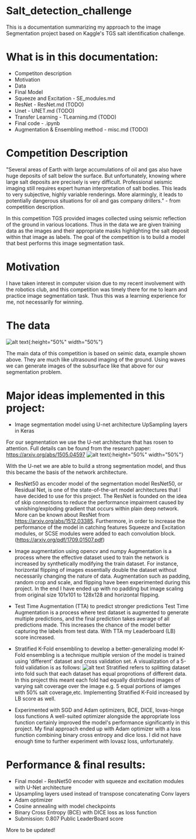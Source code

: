 # Salt_detection_challenge
This is a documentation summarizing my approach to the image Segmentation project based on Kaggle's TGS salt identification challenge. 

# What is in this documentation:
* Competiton description
* Motivation
* Data
* Final Model
* Squeeze and Excitation - SE_modules.md
* ResNet - ResNet.md (TODO)
* Unet - UNET.md (TODO)
* Transfer Learning - TLearning.md (TODO)
* Final code - .ipynb
* Augmentation & Ensembling method - misc.md (TODO)

# Competition Description
"Several areas of Earth with large accumulations of oil and gas also have huge deposits of salt below the surface.
But unfortunately, knowing where large salt deposits are precisely is very difficult. Professional seismic imaging still requires expert human interpretation of salt bodies. This leads to very subjective, highly variable renderings. More alarmingly, it leads to potentially dangerous situations for oil and gas company drillers." - from competition description.

In this competition TGS provided images collected using seismic reflection of the ground in various locations. Thus in the data we are given training data as the images and their appropriate masks highlighting the salt deposit within that image as labels. The goal of the competition is to build a model that best performs this image segmentation task.

# Motivation
I have taken interest in computer vision due to my recent involvement with the robotics club, and this competition was timely there for me to learn and practice image segmentation task. Thus this was a learning experience for me, not necessarily for winning. 

# The data
![alt text](https://math.berkeley.edu/~sethian/2006/Applications/Seismic/smooth_elf_post_img.jpg){:height="50%" width="50%"}

The main data of this competition is based on seimic data, example shown above. They are much like ultrasound imaging of the ground. Using waves we can generate images of the subsurface like that above for our segmentation problem. 

# Major ideas implemented in this project:
* Image segmentation model using U-net architecture UpSampling layers in Keras

For our segmentation we use the U-net architecture that has rosen to attention. Full details can be found from the research paper: https://arxiv.org/abs/1505.04597 
![alt text](https://cdn-images-1.medium.com/max/1600/1*q3vqSaSTgYzpbk1KIBmWsw.png){:height="50%" width="50%"}

With the U-net we are able to build a strong segmentation model, and thus this became the basis of the network architecture.

* ResNet50 as encoder model of the segmentation model
ResNet50, or Residual Net, is one of the state-of-the-art model architectures that I have decided to use for this project. The ResNet is founded on the idea of skip connections to reduce the performance impairment caused by vanishing/exploding gradient that occurs within plain deep network. More can be known about ResNet from https://arxiv.org/abs/1512.03385. Furthermore, in order to increase the performance of the model in catching features Squeeze and Excitation modules, or SCSE modules were added to each convolution block. (https://arxiv.org/pdf/1709.01507.pdf)

* Image augmentation using opencv and numpy
Augmentation is a process where the effective dataset used to train the network is increased by synthetically modifying the train dataset. For instance, horizontal flipping of images essentially double the dataset without necessarily changing the nature of data. Augmentation such as padding, random crop and scale, and flipping have been experimented during this project. In the end I have ended up with no padding but image scaling from original size 101x101 to 128x128 and horizontal flipping.

* Test Time Augmentation (TTA) to predict stronger predictions
Test Time Augmentation is a process where test dataset is augmented to generate multiple predictions, and the final prediction takes average of all predictions made. This increases the chance of the model better capturing the labels from test data. With TTA my Leaderboard (LB) score increased.

* Stratified K-Fold ensembling to develop a better-generalizing model
K-Fold ensembling is a technique multiple version of the model is trained using 'different' dataset and cross validation set. A visualization of a 5-fold validation is as follows:
![alt text](https://i.stack.imgur.com/1fXzJ.png)
Stratified refers to splitting dataset into fold such that each dataset has equal proprotions of different data. In this project this meant each fold had equally distributed images of varying salt coverage over the image e.g. 5 equal portions of iamges with 50% salt coverage,etc. Implementing Stratified K-Fold increased by LB score as well. 

* Experimented with SGD and Adam optimizers, BCE, DICE, lovas-hinge loss functions
A well-suited optimizer alongside the appropriate loss function certainly improved the model's performance significantly in this project. My final approach ended up with Adam optimizer with a loss function combining binary cross entropy and dice loss. I did not have enough time to further experiment with lovasz loss, unfortunately. 

# Performance & final results:
* Final model - ResNet50 encoder with squeeze and excitation modules with U-Net architecture
* Upsampling layers used instead of transpose concatenating Conv layers
* Adam optimizer
* Cosine annealing with model checkpoints
* Binary Cross Entropy (BCE) with DICE loss as loss function
* Submission: 0.807 Public LeaderBoard score


More to be updated!
